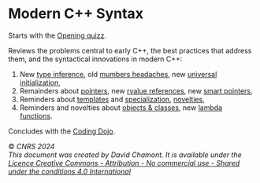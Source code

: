 # Modern C++ Syntax

Starts with the [Opening quizz](00-quizz.ipynb).

Reviews the problems central to early C++, the best practices that address them, and the syntactical innovations in modern C++:
1. New [type inference](10-auto.ipynb), old [mumbers headaches](20-numbers-headaches.ipynb), new [universal initialization](21-initialization.ipynb), 
2. Remainders about [pointers](30-raii-reminders.ipynb), new [rvalue references](31-rvalue-references.ipynb), new [smart pointers](32-smart-pointers.ipynb), 
3. Reminders about [templates](40-templates-reminders.ipynb) and [specialization](41-specialization-reminders.ipynb), [novelties](42-templates-novelties.ipynb), 
4. Reminders and novelties about [objects & classes](60-objects-classes.ipynb), new [lambda functions](70-lambdas.ipynb).

Concludes with the [Coding Dojo](99-coding-dojo.ipynb).


© *CNRS 2024*  
*This document was created by David Chamont. It is available under the [Licence Creative Commons - Attribution - No commercial use - Shared under the conditions 4.0 International](http://creativecommons.org/licenses/by-nc-sa/4.0/)*
